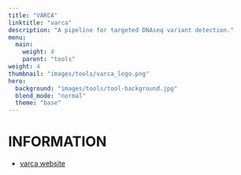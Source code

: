 ```yaml
---
title: "VARCA"
linktitle: "varca"
description: "A pipeline for targeted DNAseq variant detection."
menu:
  main:
    weight: 4
    parent: "tools"
weight: 4
thumbnail: "images/tools/varca_logo.png"
hero:
  background: "images/tools/tool-background.jpg"
  blend_mode: "normal"
  theme: "base"
---
```


# INFORMATION

- [varca website](https://github.com/cnio-bu/varca)
